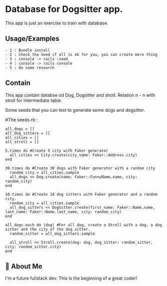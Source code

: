 
# Database for Dogsitter app. 

This app is just an exercise to train with database.


## Usage/Examples

```
- 1 : Bundle install
- 2 : Check the Seed if all is ok for you, you can create more thing
- 3 : console -> rails :seed
- 4 : console -> rails console
- 5 : do some research
```


## Contain

This app contain databse od Dog, Dogsitter and stroll. Relation n - n with stroll for intermediate table.

Some seeds that you can test to generate some dogs and dogsitter.

#The seeds.rb :
```
all_dogs = []
all_dog_sitters = []
all_cities = []
all_stroll = []

5.times do #Create 5 city with Faker generator
  all_cities << City.create(city_name: Faker::Address.city)  
end

30.times do #Create 30 dogs with Faker generator with a random city
  random_city = all_cities.sample
  all_dogs << Dog.create(name: Faker::FunnyName.name, city: random_city)
end

10.times do #Create 10 dog sitters with Faker generator and a random city.
  random_city = all_cities.sample
  all_dog_sitters << DogSitter.create(first_name: Faker::Name.name, last_name: Faker::Name.last_name, city: random_city)
end

all_dogs.each do |dog| #For all dog, create a Stroll with a dog, a dog sitter and the city of the dog sitter.
  random_sitter = all_dog_sitters.sample

  all_stroll << Stroll.create(dog: dog, dog_sitter: random_sitter, city: random_sitter.city)
end

```
## 🚀 About Me
I'm a future fullstack dev. 
This is the beginning of a great coder!

